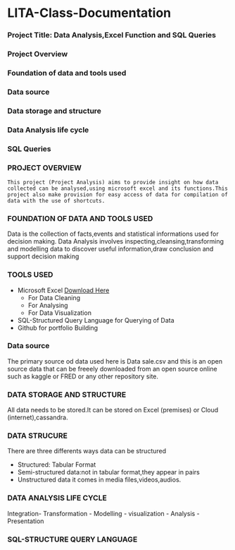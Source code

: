 # LITA-Class-Documentation
### Project Title: Data Analysis,Excel Function and SQL Queries
### Project Overview
### Foundation of data and tools used
### Data source
### Data storage and structure
### Data Analysis life cycle
### SQL Queries

### PROJECT OVERVIEW
                           
    This project (Project Analysis) aims to provide insight on how data collected can be analysed,using microsoft excel and its functions.This project also make provision for easy access of data for compilation of data with the use of shortcuts.
    
### FOUNDATION OF DATA AND TOOLS USED
Data is the collection of facts,events and statistical informations used for decision making.
Data Analysis involves inspecting,cleansing,transforming and modelling data to discover useful information,draw conclusion and support decision making 
### TOOLS USED
- Microsoft Excel [Download Here](https://www.microsoft.com)
   - For Data Cleaning
   - For Analysing
   - For Data Visualization
- SQL-Structured Query Language for Querying of Data
- Github for portfolio Building

 ### Data source
 The primary source od data used here is Data sale.csv and this is an open source data that can be freeely downloaded from an open source online such as kaggle or FRED or any other repository site.
 ### DATA STORAGE AND STRUCTURE
 All data needs to be stored.It can be stored on Excel (premises) or Cloud (internet),cassandra.
 ### DATA STRUCURE
 There are three differents ways data can be structured 
  - Structured: Tabular Format
  - Semi-structured data:not in tabular format,they appear in pairs
  - Unstructured data it comes in media files,videos,audios. 
  ### DATA ANALYSIS LIFE CYCLE
Integration- Transformation - Modelling - visualization - Analysis - Presentation
### SQL-STRUCTURE QUERY LANGUAGE
